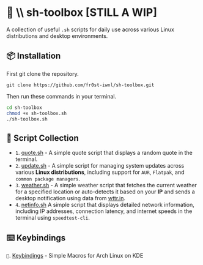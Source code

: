 # 🧰 \\\ sh-toolbox [STILL A WIP]

A collection of useful `.sh` scripts for daily use across various Linux distributions and desktop environments.

## 📦 Installation
First git clone the repository.
```
git clone https://github.com/fr0st-iwnl/sh-toolbox.git
```
Then run these commands in your terminal.
```bash
cd sh-toolbox
chmod +x sh-toolbox.sh
./sh-toolbox.sh
```

## 🔧 Script Collection

- `1`. [quote.sh](https://github.com/fr0st-iwnl/sh-toolbox/tree/master/Quotes#-quotesh) - A simple quote script that displays a random quote in the terminal.
- `2`. [update.sh](https://github.com/fr0st-iwnl/sh-toolbox/tree/master/System%20Update#-updatesh) - A simple script for managing system updates across various **Linux distributions**, including support for `AUR`, `Flatpak`, and `common package managers`.
- `3`. [weather.sh](https://github.com/fr0st-iwnl/sh-toolbox/tree/master/Weather#-weathersh) - A simple weather script that fetches the current weather for a specified location or auto-detects it based on your **IP** and sends a desktop notification using data from [wttr.in](https://wttr.in/).
- `4`. [netinfo.sh](https://github.com/fr0st-iwnl/sh-toolbox/tree/master/NetInfo#-netinfosh) A simple script that displays detailed network information, including IP addresses, connection latency, and internet speeds in the terminal using `speedtest-cli`.

## ⌨️ Keybindings

`📁`. [Keybindings](https://github.com/fr0st-iwnl/sh-toolbox/tree/master/Keybindings) - Simple Macros for Arch Linux on KDE


